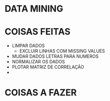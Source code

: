 # DATA MINING

# COISAS FEITAS
- LIMPAR DADOS
  - EXCLUIR LINHAS COM MISSING VALUES
- MUDAR DADOS LETRAS PARA NUMEROS
- NORMALIZAR OS DADOS
- PLOTAR MATRIZ DE CORRELAÇÃO
- 
# COISAS A FAZER

